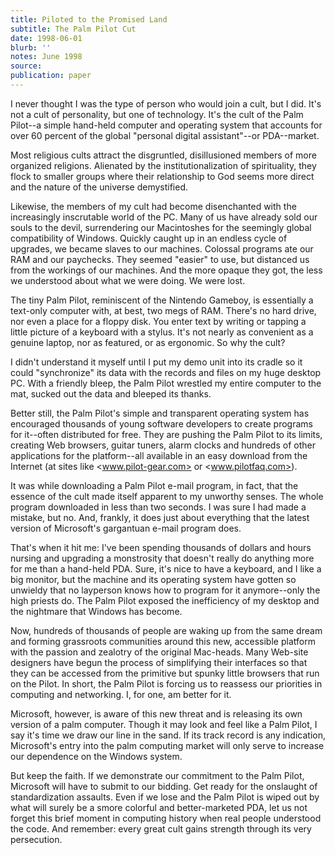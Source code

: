 ```yaml
---
title: Piloted to the Promised Land
subtitle: The Palm Pilot Cut
date: 1998-06-01
blurb: ''
notes: June 1998
source:
publication: paper
---
```


I never thought I was the type of person who would join a cult, but I did. It's not a cult of personality, but one of technology. It's the cult of the Palm Pilot--a simple hand-held computer and operating system that accounts for over 60 percent of the global "personal digital assistant"--or PDA--market.

Most religious cults attract the disgruntled, disillusioned members of more organized religions. Alienated by the institutionalization of spirituality, they flock to smaller groups where their relationship to God seems more direct and the nature of the universe demystified.

Likewise, the members of my cult had become disenchanted with the increasingly inscrutable world of the PC. Many of us have already sold our souls to the devil, surrendering our Macintoshes for the seemingly global compatibility of Windows. Quickly caught up in an endless cycle of upgrades, we became slaves to our machines. Colossal programs ate our RAM and our paychecks. They seemed "easier" to use, but distanced us from the workings of our machines. And the more opaque they got, the less we understood about what we were doing. We were lost.

The tiny Palm Pilot, reminiscent of the Nintendo Gameboy, is essentially a text-only computer with, at best, two megs of RAM. There's no hard drive, nor even a place for a floppy disk. You enter text by writing or tapping a little picture of a keyboard with a stylus. It's not nearly as convenient as a genuine laptop, nor as featured, or as ergonomic. So why the cult?

I didn't understand it myself until I put my demo unit into its cradle so it could "synchronize" its data with the records and files on my huge desktop PC. With a friendly bleep, the Palm Pilot wrestled my entire computer to the mat, sucked out the data and bleeped its thanks.

Better still, the Palm Pilot's simple and transparent operating system has encouraged thousands of young software developers to create programs for it--often distributed for free. They are pushing the Palm Pilot to its limits, creating Web browsers, guitar tuners, alarm clocks and hundreds of other applications for the platform--all available in an easy download from the Internet (at sites like <www.pilot-gear.com> or <www.pilotfaq.com>).

It was while downloading a Palm Pilot e-mail program, in fact, that the essence of the cult made itself apparent to my unworthy senses. The whole program downloaded in less than two seconds. I was sure I had made a mistake, but no. And, frankly, it does just about everything that the latest version of Microsoft's gargantuan e-mail program does.

That's when it hit me: I've been spending thousands of dollars and hours nursing and upgrading a monstrosity that doesn't really do anything more for me than a hand-held PDA. Sure, it's nice to have a keyboard, and I like a big monitor, but the machine and its operating system have gotten so unwieldy that no layperson knows how to program for it anymore--only the high priests do. The Palm Pilot exposed the inefficiency of my desktop and the nightmare that Windows has become.

Now, hundreds of thousands of people are waking up from the same dream and forming grassroots communities around this new, accessible platform with the passion and zealotry of the original Mac-heads. Many Web-site designers have begun the process of simplifying their interfaces so that they can be accessed from the primitive but spunky little browsers that run on the Pilot. In short, the Palm Pilot is forcing us to reassess our priorities in computing and networking. I, for one, am better for it.

Microsoft, however, is aware of this new threat and is releasing its own version of a palm computer. Though it may look and feel like a Palm Pilot, I say it's time we draw our line in the sand. If its track record is any indication, Microsoft's entry into the palm computing market will only serve to increase our dependence on the Windows system.

But keep the faith. If we demonstrate our commitment to the Palm Pilot, Microsoft will have to submit to our bidding. Get ready for the onslaught of standardization assaults. Even if we lose and the Palm Pilot is wiped out by what will surely be a smore colorful and better-marketed PDA, let us not forget this brief moment in computing history when real people understood the code. And remember: every great cult gains strength through its very persecution.
